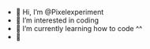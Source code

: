 - 👋 Hi, I’m @Pixelexperiment
- 👀 I’m interested in coding 
- 🌱 I’m currently learning how to code ^^
- 🌹

<!---
Pixelexperiment/Pixelexperiment is a ✨ special ✨ repository because its `README.md` (this file) appears on your GitHub profile.
You can click the Preview link to take a look at your changes.
--->
